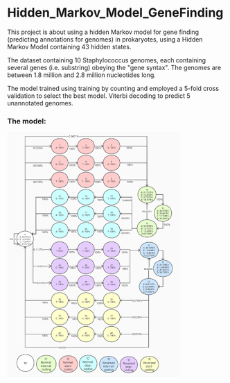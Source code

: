 # Hidden_Markov_Model_GeneFinding

This project is about using a hidden Markov model for gene finding (predicting annotations for genomes) in prokaryotes, using a Hidden Markov Model containing 43 hidden states.

The dataset containing 10 Staphylococcus genomes, each containing several genes (i.e. substring) obeying the "gene syntax". The genomes are between 1.8 million and 2.8 million nucleotides long.


The model trained using training by counting and employed a 5-fold cross validation to select the best model. Viterbi decoding to predict 5 unannotated genomes.

### The model:
<img src="transition diagram.jpg" width="400"/>
